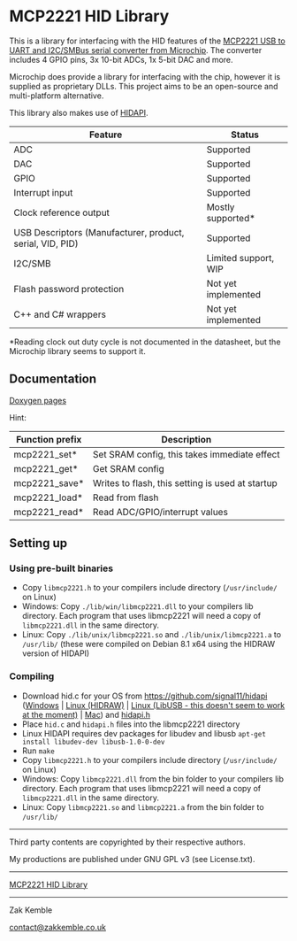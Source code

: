 # MCP2221 HID Library

This is a library for interfacing with the HID features of the [MCP2221 USB to UART and I2C/SMBus serial converter from Microchip](http://www.microchip.com/wwwproducts/Devices.aspx?product=MCP2221). The converter includes 4 GPIO pins, 3x 10-bit ADCs, 1x 5-bit DAC and more.

Microchip does provide a library for interfacing with the chip, however it is supplied as proprietary DLLs. This project aims to be an open-source and multi-platform alternative.

This library also makes use of [HIDAPI](http://www.signal11.us/oss/hidapi/).

| Feature | Status
| ------- | ------
| ADC     | Supported
| DAC     | Supported
| GPIO    | Supported
| Interrupt input        | Supported
| Clock reference output | Mostly supported*
| USB Descriptors (Manufacturer, product, serial, VID, PID) | Supported
| I2C/SMB | Limited support, WIP
| Flash password protection | Not yet implemented
| C++ and C# wrappers       | Not yet implemented

*Reading clock out duty cycle is not documented in the datasheet, but the Microchip library seems to support it.

## Documentation
[Doxygen pages](http://zkemble.github.io/libmcp2221/)

Hint:

| Function prefix | Description
| --------------- | -----------
| mcp2221_set*    | Set SRAM config, this takes immediate effect
| mcp2221_get*    | Get SRAM config
| mcp2221_save*   | Writes to flash, this setting is used at startup
| mcp2221_load*   | Read from flash
| mcp2221_read*   | Read ADC/GPIO/interrupt values

## Setting up
### Using pre-built binaries
- Copy `libmcp2221.h` to your compilers include directory (`/usr/include/` on Linux)
- Windows: Copy `./lib/win/libmcp2221.dll` to your compilers lib directory. Each program that uses libmcp2221 will need a copy of `libmcp2221.dll` in the same directory.
- Linux: Copy `./lib/unix/libmcp2221.so` and `./lib/unix/libmcp2221.a` to `/usr/lib/` (these were compiled on Debian 8.1 x64 using the HIDRAW version of HIDAPI)

### Compiling
- Download hid.c for your OS from https://github.com/signal11/hidapi ([Windows](https://raw.githubusercontent.com/signal11/hidapi/master/windows/hid.c) | [Linux (HIDRAW)](https://raw.githubusercontent.com/signal11/hidapi/master/linux/hid.c) | [Linux (LibUSB - this doesn't seem to work at the moment)](https://raw.githubusercontent.com/signal11/hidapi/master/libusb/hid.c) | [Mac](https://raw.githubusercontent.com/signal11/hidapi/master/mac/hid.c)) and [hidapi.h](https://raw.githubusercontent.com/signal11/hidapi/master/hidapi/hidapi.h)
- Place `hid.c` and `hidapi.h` files into the libmcp2221 directory
- Linux HIDAPI requires dev packages for libudev and libusb `apt-get install libudev-dev libusb-1.0-0-dev`
- Run `make`
- Copy `libmcp2221.h` to your compilers include directory (`/usr/include/` on Linux)
- Windows: Copy `libmcp2221.dll` from the bin folder to your compilers lib directory. Each program that uses libmcp2221 will need a copy of `libmcp2221.dll` in the same directory.
- Linux: Copy `libmcp2221.so` and `libmcp2221.a` from the bin folder to `/usr/lib/`

--------

Third party contents are copyrighted by their respective authors.

My productions are published under GNU GPL v3 (see License.txt).

--------

[MCP2221 HID Library](http://blog.zakkemble.co.uk/mcp2221-hid-library/)

--------

Zak Kemble

contact@zakkemble.co.uk
